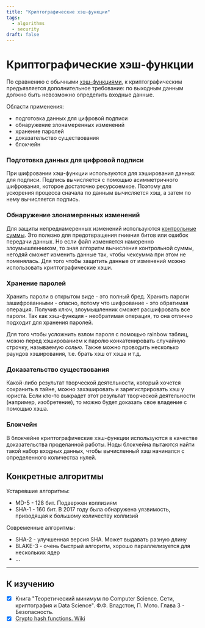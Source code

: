 ```yaml
---
title: "Криптографические хэш-функции"
tags:
  - algorithms
  - security
draft: false
---
```


# Криптографические хэш-функции

По сравнению с обычными [хэш-функциями](../algorithms/hash_function.md), к криптографическим предъявляется дополнительное требование: по выходным данным должно быть невозможно определить входные данные.

Области применения:
- подготовка данных для цифровой подписи
- обнаружение злонамеренных изменений
- хранение паролей
- доказательство существования
- блокчейн

### Подготовка данных для цифровой подписи
При шифровании хэш-функции используются для хэширования данных для подписи.
Подпись вычисляется с помощью асимметричного шифрования, которое достаточно ресурсоемкое. 
Поэтому для ускорения процесса сначала по данным вычисляется хэш, а затем по нему вычисляется подпись.

### Обнаружение злонамеренных изменений
Для защиты непреднамеренных изменений используются [контрольные суммы](../algorithms/checksum.md). 
Это полезно для предотвращения гниения битов или ошибок передачи данных.
Но если файл изменяется намеренно злоумышленником, то зная алгоритм вычисления контрольной суммы, негодяй сможет изменить данные так, чтобы чексумма при этом не поменялась.
Для того чтобы защитить данные от изменений можно использовать криптографические хэши.

### Хранение паролей
Хранить пароли в открытом виде - это полный бред.
Хранить пароли зашифрованными - опасно, потому что шифрование - это обратимая операция.
Получив ключ, злоумышленник сможет расшифровать все пароли.
Так как хэш-функция - необратимая операция, то она отлично подходит для хранения паролей.

Для того чтобы усложнить взлом пароля с помощью rainbow таблиц, можно перед хэшированием к паролю конкатенировать случайную строчку, называемую _солью_.
Также можно проводить несколько раундов хэширования, т.е. брать хэш от хэша и т.д.

### Доказательство существования
Какой-либо результат творческой деятельности, который хочется сохранить в тайне, можно захэшировать и зарегистрировать хэш у юриста.
Если кто-то выкрадет этот результат творческой деятельности (например, изобретение), то можно будет доказать свое владение с помощью хэша.

### Блокчейн
В блокчейне криптографические хэш-функции используются в качестве доказательства проделанной работы. 
Ноды блокчейна пытаются найти такой набор входных данных, чтобы вычисленный хэш начинался с определенного количества нулей.


## Конкретные алгоритмы
Устаревшие алгоритмы:
- MD-5 - 128 бит. Подвержен коллизиям
- SHA-1 - 160 бит. В 2017 году была обнаружена уязвимость, приводящая к большому количеству коллизий

Современные алгоритмы: 
- SHA-2 - улучшенная версия SHA. Может выдавать разную длину
- BLAKE-3 - очень быстрый алгоритм, хорошо параллелизуется для нескольких ядер
- ...


---
## К изучению
- [X] Книга "Теоретический минимум по Computer Science. Сети, криптография и Data Science". Ф.Ф. Владстон, П. Мото. Глава 3 - Безопасность.
- [X] [Crypto hash functions. Wiki](https://en.wikipedia.org/wiki/Comparison_of_cryptographic_hash_functions)
